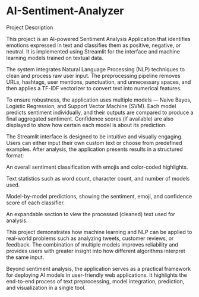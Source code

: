 # AI-Sentiment-Analyzer

Project Description

This project is an AI-powered Sentiment Analysis Application that identifies emotions expressed in text and classifies them as positive, negative, or neutral. It is implemented using Streamlit for the interface and machine learning models trained on textual data.

The system integrates Natural Language Processing (NLP) techniques to clean and process raw user input. The preprocessing pipeline removes URLs, hashtags, user mentions, punctuation, and unnecessary spaces, and then applies a TF-IDF vectorizer to convert text into numerical features.

To ensure robustness, the application uses multiple models — Naive Bayes, Logistic Regression, and Support Vector Machine (SVM). Each model predicts sentiment individually, and their outputs are compared to produce a final aggregated sentiment. Confidence scores (if available) are also displayed to show how certain each model is about its prediction.

The Streamlit interface is designed to be intuitive and visually engaging. Users can either input their own custom text or choose from predefined examples. After analysis, the application presents results in a structured format:

An overall sentiment classification with emojis and color-coded highlights.

Text statistics such as word count, character count, and number of models used.

Model-by-model predictions, showing the sentiment, emoji, and confidence score of each classifier.

An expandable section to view the processed (cleaned) text used for analysis.

This project demonstrates how machine learning and NLP can be applied to real-world problems such as analyzing tweets, customer reviews, or feedback. The combination of multiple models improves reliability and provides users with greater insight into how different algorithms interpret the same input.

Beyond sentiment analysis, the application serves as a practical framework for deploying AI models in user-friendly web applications. It highlights the end-to-end process of text preprocessing, model integration, prediction, and visualization in a single tool.
